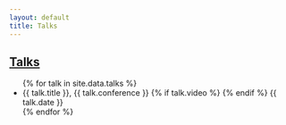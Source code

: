 ```yaml
---
layout: default
title: Talks
---
```

## [Talks]({{page.url}})

<div class="postconent talks">
  <ul class="archive">
  {% for talk in site.data.talks %}
    <li>
    {{ talk.title }}, {{ talk.conference }}
    <a href="{{ talk.url }}"><i class="icon-edit" style="font-size: 15px;"> </i></a>
    {% if talk.video %}
    <a href="{{ talk.video }}"><i class="icon-film" style="font-size: 15px;"> </i></a>
    {% endif %}
    <span class="archivedate">{{ talk.date }}</span>
    </li>
  {% endfor %}
  </ul>
</div>
